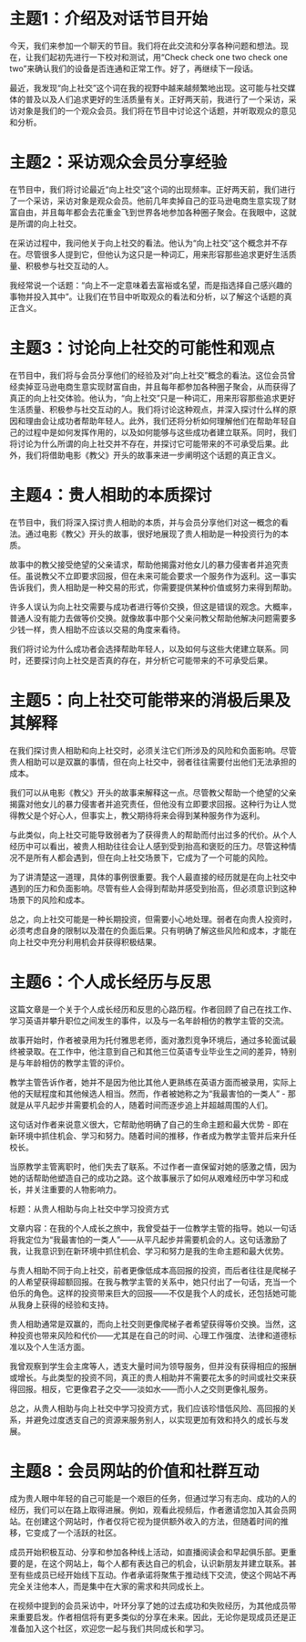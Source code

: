  # 主题1：介绍及对话节目开始

今天，我们来参加一个聊天的节目。我们将在此交流和分享各种问题和想法。现在，让我们起初先进行一下校对和测试，用“Check check one two check one two”来确认我们的设备是否连通和正常工作。好了，再继续下一段话。

最近，我发现“向上社交”这个词在我的视野中越来越频繁地出现。这可能与社交媒体的普及以及人们追求更好的生活质量有关。正好两天前，我进行了一个采访，采访对象是我们的一个观众会员。我们将在节目中讨论这个话题，并听取观众的意见和分析。



 # 主题2：采访观众会员分享经验

在节目中，我们将讨论最近“向上社交”这个词的出现频率。正好两天前，我们进行了一个采访，采访对象是观众会员。他前几年卖掉自己的亚马逊电商生意实现了财富自由，并且每年都会去花重金飞到世界各地参加各种圈子聚会。在我眼中，这就是所谓的向上社交。

在采访过程中，我问他关于向上社交的看法。他认为“向上社交”这个概念并不存在。尽管很多人提到它，但他认为这只是一种词汇，用来形容那些追求更好生活质量、积极参与社交互动的人。

我经常说一个话题：“向上不一定意味着去富裕或名望，而是指选择自己感兴趣的事物并投入其中”。让我们在节目中听取观众的看法和分析，以了解这个话题的真正含义。

# 主题3：讨论向上社交的可能性和观点
在节目中，我们将与会员分享他们的经验及对“向上社交”概念的看法。这位会员曾经卖掉亚马逊电商生意实现财富自由，并且每年都参加各种圈子聚会，从而获得了真正的向上社交体验。他认为，“向上社交”只是一种词汇，用来形容那些追求更好生活质量、积极参与社交互动的人。我们将讨论这种观点，并深入探讨什么样的原因和理由会让成功者帮助年轻人。此外，我们还将分析如何理解他们在帮助年轻自己的过程中是如何发挥作用的，以及如何能够与这些成功者建立联系。同时，我们将讨论为什么所谓的向上社交并不存在，并探讨它可能带来的不可承受后果。此外，我们将借助电影《教父》开头的故事来进一步阐明这个话题的真正含义。

 # 主题4：贵人相助的本质探讨

在节目中，我们将深入探讨贵人相助的本质，并与会员分享他们对这一概念的看法。通过电影《教父》开头的故事，很好地展现了贵人相助是一种投资行为的本质。

故事中的教父接受绝望的父亲请求，帮助他揭露对他女儿的暴力侵害者并追究责任。虽说教父不立即要求回报，但在未来可能会要求一个服务作为返利。这一事实告诉我们，贵人相助是一种交易的形式，你需要提供某种价值或努力来得到帮助。

许多人误认为向上社交需要与成功者进行等价交换，但这是错误的观念。大概率，普通人没有能力去做等价交换。就像故事中那个父亲问教父帮助他解决问题需要多少钱一样，贵人相助不应该以交易的角度来看待。

我们将讨论为什么成功者会选择帮助年轻人，以及如何与这些大佬建立联系。同时，还要探讨向上社交是否真的存在，并分析它可能带来的不可承受后果。

 # 主题5：向上社交可能带来的消极后果及其解释

在我们探讨贵人相助和向上社交时，必须关注它们所涉及的风险和负面影响。尽管贵人相助可以是双赢的事情，但在向上社交中，弱者往往需要付出他们无法承担的成本。

我们可以从电影《教父》开头的故事来解释这一点。尽管教父帮助一个绝望的父亲揭露对他女儿的暴力侵害者并追究责任，但他没有立即要求回报。这种行为让人觉得教父是个好心人，但事实上，教父期待将来会得到某种服务作为返利。

与此类似，向上社交可能导致弱者为了获得贵人的帮助而付出过多的代价。从个人经历中可以看出，被贵人相助往往会让人感到受到抬高和褒贬的压力。尽管这种情况不是所有人都会遇到，但在向上社交场景下，它成为了一个可能的风险。

为了讲清楚这一道理，具体的事例很重要。我个人最直接的经历就是在向上社交中遇到的压力和负面影响。尽管有些人会得到帮助并感受到抬高，但必须意识到这种场景下的风险和成本。

总之，向上社交可能是一种长期投资，但需要小心地处理。弱者在向贵人投资时，必须考虑自身的限制以及潜在的负面后果。只有明确了解这些风险和成本，才能在向上社交中充分利用机会并获得积极结果。

# 主题6：个人成长经历与反思


这篇文章是一个关于个人成长经历和反思的心路历程。作者回顾了自己在找工作、学习英语并攀升职位之间发生的事件，以及与一名年龄相仿的教学主管的交流。

故事开始时，作者被录用为托付雅思老师，面对激烈竞争环境后，通过多轮面试最终被录取。在工作中，他注意到自己和其他三位英语专业毕业生之间的差异，特别是与年龄相仿的教学主管的评价。

教学主管告诉作者，她并不是因为他比其他人更熟练在英语方面而被录用，实际上他的天赋程度和其他候选人相当。然而，作者被她称之为“我最害怕的一类人” - 那就是从平凡起步并需要机会的人，随着时间而逐步追上并超越周围的人们。

这句话对作者来说意义很大，它帮助他明确了自己的生命主题和最大优势 - 即在新环境中抓住机会、学习和努力。随着时间的推移，作者成为教学主管并后来升任校长。

当原教学主管离职时，他们失去了联系。不过作者一直保留对她的感激之情，因为她的话帮助他塑造自己的成功之路。这个故事展示了如何从艰难经历中学习和成长，并关注重要的人物影响力。

标题：从贵人相助与向上社交中学习投资方式

文章内容：在我的个人成长之旅中，我曾受益于一位教学主管的指导。她以一句话将我定位为“我最害怕的一类人”——从平凡起步并需要机会的人。这句话激励了我，让我意识到在新环境中抓住机会、学习和努力是我的生命主题和最大优势。

与贵人相助不同于向上社交，前者更像低成本高回报的投资，而后者往往是爬梯子的人希望获得超额回报。在我与教学主管的关系中，她只付出了一句话，充当一个伯乐的角色。这样的投资带来巨大的回报——不仅是我个人的成长，还包括她可能从我身上获得的经验和支持。

贵人相助通常是双赢的，而向上社交则更像爬梯子者希望获得等价交换。当然，这种投资也带来风险和代价——尤其是在自己的时间、心理工作强度、法律和道德标准以及个人生活方面。

我曾观察到学生会主席等人，透支大量时间为领导服务，但并没有获得相应的报酬或增长。与此类型的投资不同，真正的贵人相助并不需要花太多的时间或社交来获得回报。相反，它更像君子之交——淡如水——而小人之交则更像礼服务。

总之，从贵人相助与向上社交中学习投资方式，我们应该珍惜低风险、高回报的关系，并避免过度透支自己的资源来服务别人，以实现更加有效和持久的成长与发展。


# 主题8：会员网站的价值和社群互动
成为贵人眼中年轻的自己可能是一个艰巨的任务，但通过学习有志向、成功的人的经历，我们可以在路上取得进展。例如，观看此视频后，作者邀请您加入其会员网站。在创建这个网站时，作者仅将它视为提供额外收入的方法，但随着时间的推移，它变成了一个活跃的社区。

成员开始积极互动、分享和参加各种线上活动，如直播阅读会和早起俱乐部。更重要的是，在这个网站上，每个人都有表达自己的机会，认识新朋友并建立联系。甚至有些成员已经开始线下互动。作者承诺将聚焦于推动线下交流，使这个网站不再完全关注他本人，而是集中在大家的需求和共同成长上。

在视频中提到的会员采访中，叶环分享了她的过去成功和失败经历，为其他成员带来重要启发。作者相信将有更多类似的分享在未来。因此，无论你是现成员还是正准备加入这个社区，欢迎您一起与我们共同成长和学习。

